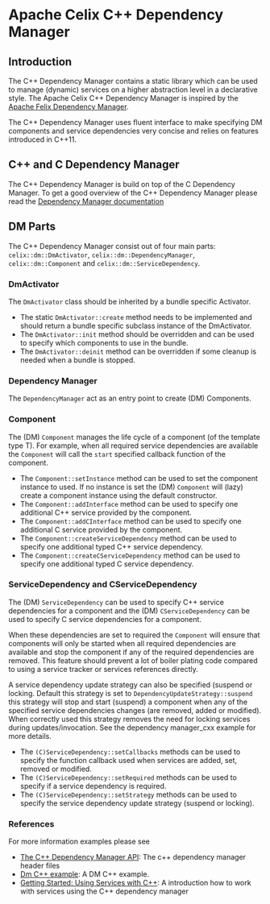 <!--
Licensed to the Apache Software Foundation (ASF) under one or more
contributor license agreements.  See the NOTICE file distributed with
this work for additional information regarding copyright ownership.
The ASF licenses this file to You under the Apache License, Version 2.0
(the "License"); you may not use this file except in compliance with
the License.  You may obtain a copy of the License at
   
    http://www.apache.org/licenses/LICENSE-2.0

Unless required by applicable law or agreed to in writing, software
distributed under the License is distributed on an "AS IS" BASIS,
WITHOUT WARRANTIES OR CONDITIONS OF ANY KIND, either express or implied.
See the License for the specific language governing permissions and
limitations under the License.
-->

# Apache Celix C++ Dependency Manager

## Introduction

The C++ Dependency Manager contains a static library which can be used to manage (dynamic) services on a higher abstraction level in a declarative style. 
The Apache Celix C++ Dependency Manager is inspired by the [Apache Felix Dependency Manager](http://felix.apache.org/documentation/subprojects/apache-felix-dependency-manager.html).

The C++ Dependency Manager uses fluent interface to make specifying DM components and service dependencies very concise and relies on features introduced in C++11.

## C++ and C Dependency Manager

The C++ Dependency Manager is build on top of the C Dependency Manager.
To get a good overview of the C++ Dependency Manager please read the [Dependency Manager documentation](../dependency_manager/README.md)

## DM Parts

The C++ Dependency Manager consist out of four main parts: `celix::dm::DmActivator`, `celix::dm::DependencyManager`, `celix::dm::Component` and `celix::dm::ServiceDependency`.

### DmActivator

The `DmActivator` class should be inherited by a bundle specific Activator. 

- The static `DmActivator::create` method needs to be implemented and should return a bundle specific subclass instance of the DmActivator.
- The `DmActivator::init` method should be overridden and can be used to specify which components to use in the bundle.
- The `DmActivator::deinit` method can be overridden if some cleanup is needed when a bundle is stopped.

### Dependency Manager

The `DependencyManager` act as an entry point to create (DM) Components.

### Component

The (DM) `Component` manages the life cycle of a component (of the template type T). For example, when all required service dependencies are available the `Component` will call the `start` specified callback function of the component.

- The `Component::setInstance` method can be used to set the component instance to used. If no instance is set the (DM) `Component` will (lazy) create a component instance using the default constructor.
- The `Component::addInterface` method can be used to specify one additional C++ service provided by the component.
- The `Component::addCInterface` method can be used to specify one additional C service provided by the component.
- The `Component::createServiceDependency` method can be used to specify one additional typed C++ service dependency.
- The `Component::createCServiceDependency` method can be used to specify one additional typed C service dependency.

### ServiceDependency and CServiceDependency

The (DM) `ServiceDependency` can be used to specify C++ service dependencies for a component and the (DM) `CServiceDependency` can be used to specify C service dependencies for a component.

When these dependencies are set to required the `Component` will ensure that components will only be started when all required dependencies are available and stop the component if any of the required dependencies are removed.
This feature should prevent a lot of boiler plating code compared to using a service tracker or services references directly. 

A service dependency update strategy can also be specified (suspend or locking. Default this strategy is set to `DependencyUpdateStrategy::suspend` this strategy will stop and start (suspend) a component when any of the specified service dependencies changes (are removed, added or modified).
When correctly used this strategy removes the need for locking services during updates/invocation. See the dependency manager_cxx example for more details.

- The `(C)ServiceDependency::setCallbacks` methods can be used to specify the function callback used when services are added, set, removed or modified. 
- The `(C)ServiceDependency::setRequired` methods can be used to specify if a service dependency is required.
- The `(C)ServiceDependency::setStrategy` methods can be used to specify the service dependency update strategy (suspend or locking).

### References

For more information examples please see

- [The C++ Dependency Manager API](include/celix/dm): The c++ dependency manager header files
- [Dm C++ example](../examples/dm_example_cxx): A DM C++ example.
- [Getting Started: Using Services with C++](../documents/getting_started/using_services_with_cxx.md): A introduction how to work with services using the C++ dependency manager
